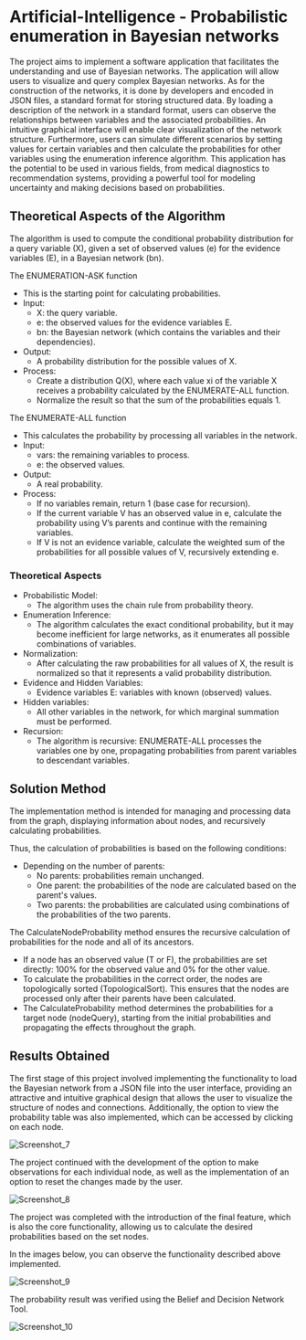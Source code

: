 # Artificial-Intelligence - Probabilistic enumeration in Bayesian networks

The project aims to implement a software application that facilitates the understanding and use of Bayesian networks. The application will allow users to visualize and query complex Bayesian networks. As for the construction of the networks, it is done by developers and encoded in JSON files, a standard format for storing structured data. By loading a description of the network in a standard format, users can observe the relationships between variables and the associated probabilities. An intuitive graphical interface will enable clear visualization of the network structure. Furthermore, users can simulate different scenarios by setting values for certain variables and then calculate the probabilities for other variables using the enumeration inference algorithm. This application has the potential to be used in various fields, from medical diagnostics to recommendation systems, providing a powerful tool for modeling uncertainty and making decisions based on probabilities.

## Theoretical Aspects of the Algorithm

The algorithm is used to compute the conditional probability distribution for a query variable (X), given a set of observed values (e) for the evidence variables (E), in a Bayesian network (bn).

The ENUMERATION-ASK function

- This is the starting point for calculating probabilities.
- Input:
  - X: the query variable.
  - e: the observed values for the evidence variables E.
  - bn: the Bayesian network (which contains the variables and their dependencies).
- Output:
  - A probability distribution for the possible values of X.
- Process:
  - Create a distribution Q(X), where each value xi of the variable X receives a probability calculated by the ENUMERATE-ALL function.
  - Normalize the result so that the sum of the probabilities equals 1.
  
The ENUMERATE-ALL function

- This calculates the probability by processing all variables in the network.
- Input:
  - vars: the remaining variables to process.
  - e: the observed values.
- Output:
  - A real probability.
- Process:
  - If no variables remain, return 1 (base case for recursion).
  - If the current variable V has an observed value in e, calculate the probability using V’s parents and continue with the remaining variables.
  - If V is not an evidence variable, calculate the weighted sum of the probabilities for all possible values of V, recursively extending e.

### Theoretical Aspects

- Probabilistic Model: 
  - The algorithm uses the chain rule from probability theory.
- Enumeration Inference: 
  - The algorithm calculates the exact conditional probability, but it may become inefficient for large networks, as it enumerates all possible combinations of variables.
- Normalization: 
  - After calculating the raw probabilities for all values of X, the result is normalized so that it represents a valid probability distribution.
- Evidence and Hidden Variables:
  - Evidence variables E: variables with known (observed) values.
- Hidden variables: 
  - All other variables in the network, for which marginal summation must be performed.
- Recursion: 
  - The algorithm is recursive: ENUMERATE-ALL processes the variables one by one, propagating probabilities from parent variables to descendant variables.
 
## Solution Method

The implementation method is intended for managing and processing data from the graph, displaying information about nodes, and recursively calculating probabilities.

Thus, the calculation of probabilities is based on the following conditions:
- Depending on the number of parents:
  - No parents: probabilities remain unchanged.
  - One parent: the probabilities of the node are calculated based on the parent's values.  
  - Two parents: the probabilities are calculated using combinations of the probabilities of the two parents.

The CalculateNodeProbability method ensures the recursive calculation of probabilities for the node and all of its ancestors.
- If a node has an observed value (T or F), the probabilities are set directly: 100% for the observed value and 0% for the other value.
- To calculate the probabilities in the correct order, the nodes are topologically sorted (TopologicalSort). This ensures that the nodes are processed only after their parents have been calculated.
- The CalculateProbability method determines the probabilities for a target node (nodeQuery), starting from the initial probabilities and propagating the effects throughout the graph.

## Results Obtained

The first stage of this project involved implementing the functionality to load the Bayesian network from a JSON file into the user interface, providing an attractive and intuitive graphical design that allows the user to visualize the structure of nodes and connections. Additionally, the option to view the probability table was also implemented, which can be accessed by clicking on each node.

![Screenshot_7](https://github.com/user-attachments/assets/2784169d-7b9a-409e-90a4-b0d3b9923e61)

The project continued with the development of the option to make observations for each individual node, as well as the implementation of an option to reset the changes made by the user.

![Screenshot_8](https://github.com/user-attachments/assets/0653b5a7-bd5f-48b9-a1b7-5a1864a71881)

The project was completed with the introduction of the final feature, which is also the core functionality, allowing us to calculate the desired probabilities based on the set nodes.

In the images below, you can observe the functionality described above implemented.

![Screenshot_9](https://github.com/user-attachments/assets/bcb09fab-4cd2-489f-92d0-10f658f7267b)

The probability result was verified using the Belief and Decision Network Tool.

![Screenshot_10](https://github.com/user-attachments/assets/2029f4d8-095f-453c-9831-5fd646fa3c12)
